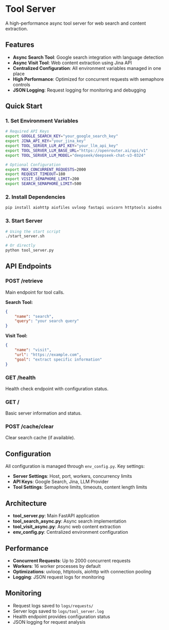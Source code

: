 # Tool Server

A high-performance async tool server for web search and content extraction.

## Features

- **Async Search Tool**: Google search integration with language detection
- **Async Visit Tool**: Web content extraction using Jina API
- **Centralized Configuration**: All environment variables managed in one place
- **High Performance**: Optimized for concurrent requests with semaphore controls
- **JSON Logging**: Request logging for monitoring and debugging

## Quick Start

### 1. Set Environment Variables

```bash
# Required API Keys
export GOOGLE_SEARCH_KEY="your_google_search_key"
export JINA_API_KEY="your_jina_key"
export TOOL_SERVER_LLM_API_KEY="your_llm_api_key"
export TOOL_SERVER_LLM_BASE_URL="https://openrouter.ai/api/v1"
export TOOL_SERVER_LLM_MODEL="deepseek/deepseek-chat-v3-0324"

# Optional Configuration
export MAX_CONCURRENT_REQUESTS=2000
export REQUEST_TIMEOUT=180
export VISIT_SEMAPHORE_LIMIT=200
export SEARCH_SEMAPHORE_LIMIT=500
```

### 2. Install Dependencies

```bash
pip install aiohttp aiofiles uvloop fastapi uvicorn httptools aiodns
```

### 3. Start Server

```bash
# Using the start script
./start_server.sh

# Or directly
python tool_server.py
```

## API Endpoints

### POST /retrieve
Main endpoint for tool calls.

**Search Tool:**
```json
{
    "name": "search",
    "query": "your search query"
}
```

**Visit Tool:**
```json
{
    "name": "visit",
    "url": "https://example.com",
    "goal": "extract specific information"
}
```

### GET /health
Health check endpoint with configuration status.

### GET /
Basic server information and status.

### POST /cache/clear
Clear search cache (if available).

## Configuration

All configuration is managed through `env_config.py`. Key settings:

- **Server Settings**: Host, port, workers, concurrency limits
- **API Keys**: Google Search, Jina, LLM Provider
- **Tool Settings**: Semaphore limits, timeouts, content length limits

## Architecture

- **tool_server.py**: Main FastAPI application
- **tool_search_async.py**: Async search implementation
- **tool_visit_async.py**: Async web content extraction
- **env_config.py**: Centralized environment configuration

## Performance

- **Concurrent Requests**: Up to 2000 concurrent requests
- **Workers**: 16 worker processes by default
- **Optimizations**: uvloop, httptools, aiohttp with connection pooling
- **Logging**: JSON request logs for monitoring

## Monitoring

- Request logs saved to `logs/requests/`
- Server logs saved to `logs/tool_server.log`
- Health endpoint provides configuration status
- JSON logging for request analysis
